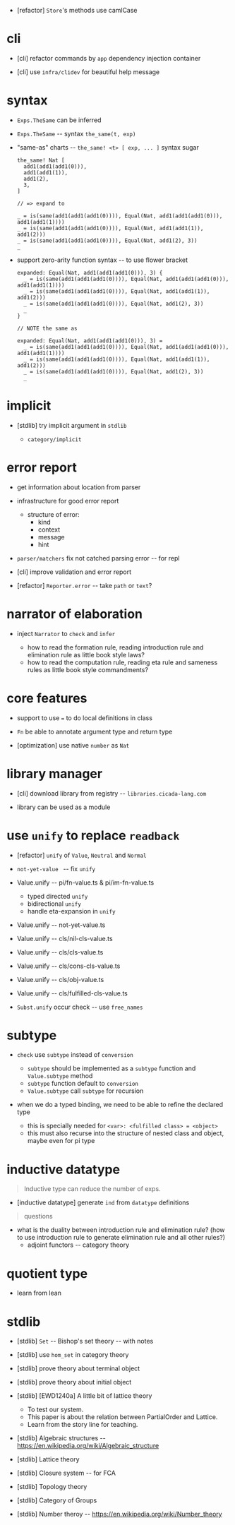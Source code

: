 - [refactor] `Store`'s methods use camlCase

# cli

- [cli] refactor commands by `app` dependency injection container

- [cli] use `infra/clidev` for beautiful help message

# syntax

- `Exps.TheSame` can be inferred

- `Exps.TheSame` -- syntax `the_same(t, exp)`

- "same-as" charts -- `the_same! <t> [ exp, ... ]` syntax sugar

  ``` cicada
  the_same! Nat [
    add1(add1(add1(0))),
    add1(add1(1)),
    add1(2),
    3,
  ]

  // => expand to

  _ = is(same(add1(add1(add1(0)))), Equal(Nat, add1(add1(add1(0))), add1(add1(1))))
  _ = is(same(add1(add1(add1(0)))), Equal(Nat, add1(add1(1)), add1(2)))
  _ = is(same(add1(add1(add1(0)))), Equal(Nat, add1(2), 3))
  _
  ```

- support zero-arity function syntax -- to use flower bracket

  ``` cicada
  expanded: Equal(Nat, add1(add1(add1(0))), 3) {
    _ = is(same(add1(add1(add1(0)))), Equal(Nat, add1(add1(add1(0))), add1(add1(1))))
    _ = is(same(add1(add1(add1(0)))), Equal(Nat, add1(add1(1)), add1(2)))
    _ = is(same(add1(add1(add1(0)))), Equal(Nat, add1(2), 3))
    _
  }

  // NOTE the same as

  expanded: Equal(Nat, add1(add1(add1(0))), 3) =
    _ = is(same(add1(add1(add1(0)))), Equal(Nat, add1(add1(add1(0))), add1(add1(1))))
    _ = is(same(add1(add1(add1(0)))), Equal(Nat, add1(add1(1)), add1(2)))
    _ = is(same(add1(add1(add1(0)))), Equal(Nat, add1(2), 3))
    _
  ```

# implicit

- [stdlib] try implicit argument in `stdlib`

  - `category/implicit`

# error report

- get information about location from parser

- infrastructure for good error report

  - structure of error:
    - kind
    - context
    - message
    - hint

- `parser/matchers` fix not catched parsing error -- for repl

- [cli] improve validation and error report

- [refactor] `Reporter.error` -- take `path` or `text`?

# narrator of elaboration

- inject `Narrator` to `check` and `infer`

  - how to read the formation rule, reading introduction rule and elimination rule as little book style laws?
  - how to read the computation rule, reading eta rule and sameness rules as little book style commandments?

# core features

- support to use `=` to do local definitions in class

- `Fn` be able to annotate argument type and return type

- [optimization] use native `number` as `Nat`

# library manager

- [cli] download library from registry -- `libraries.cicada-lang.com`

- library can be used as a module

# use `unify` to replace `readback`

- [refactor] `unify` of `Value`, `Neutral` and `Normal`

- `not-yet-value ` -- fix `unify`

- Value.unify -- pi/fn-value.ts & pi/im-fn-value.ts

  - typed directed `unify`
  - bidirectional `unify`
  - handle eta-expansion in `unify`

- Value.unify -- not-yet-value.ts

- Value.unify -- cls/nil-cls-value.ts
- Value.unify -- cls/cls-value.ts
- Value.unify -- cls/cons-cls-value.ts
- Value.unify -- cls/obj-value.ts
- Value.unify -- cls/fulfilled-cls-value.ts

- `Subst.unify` occur check -- use `free_names`

# subtype

- `check` use `subtype` instead of `conversion`
  - `subtype` should be implemented as a `subtype` function and `Value.subtype` method
  - `subtype` function default to `conversion`
  - `Value.subtype` call `subtype` for recursion

- when we do a typed binding, we need to be able to refine the declared type
  - this is specially needed for `<var>: <fulfilled class> = <object>`
  - this must also recurse into the structure of nested class and object, maybe even for pi type

# inductive datatype

> Inductive type can reduce the number of exps.

- [inductive datatype] generate `ind` from `datatype` definitions

> questions

- what is the duality between introduction rule and elimination rule?
  (how to use introduction rule to generate elimination rule and all other rules?)
  - adjoint functors -- category theory

# quotient type

- learn from lean

# stdlib

- [stdlib] `Set` -- Bishop's set theory -- with notes

- [stdlib] use `hom_set` in category theory
- [stdlib] prove theory about terminal object
- [stdlib] prove theory about initial object

- [stdlib] [EWD1240a] A little bit of lattice theory
  - To test our system.
  - This paper is about the relation between PartialOrder and Lattice.
  - Learn from the story line for teaching.

- [stdlib] Algebraic structures -- https://en.wikipedia.org/wiki/Algebraic_structure

- [stdlib] Lattice theory

- [stdlib] Closure system -- for FCA

- [stdlib] Topology theory

- [stdlib] Category of Groups

- [stdlib] Number theroy -- https://en.wikipedia.org/wiki/Number_theory
